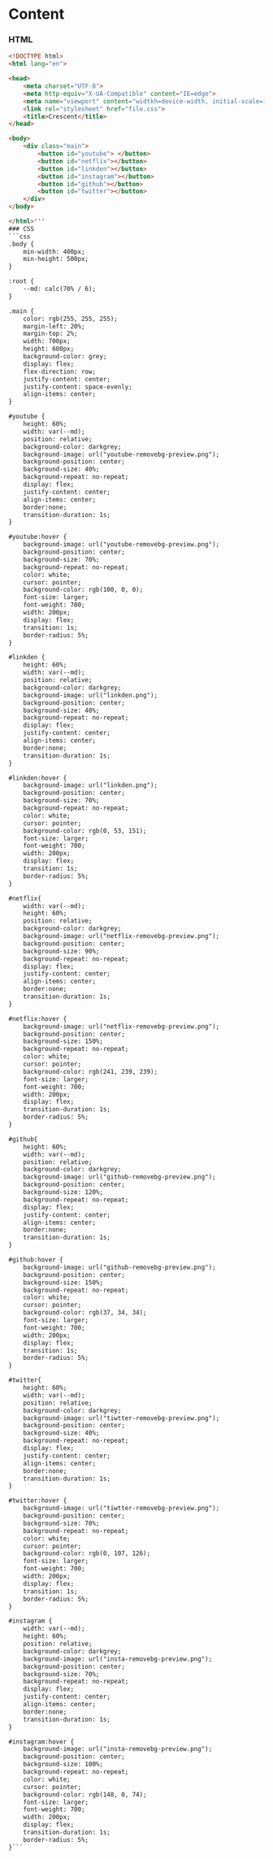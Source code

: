 # Content
### HTML
```html
<!DOCTYPE html>
<html lang="en">

<head>
	<meta charset="UTF-8">
	<meta http-equiv="X-UA-Compatible" content="IE=edge">
	<meta name="viewport" content="widtkh=device-width, initial-scale=1.0">
	<link rel="stylesheet" href="file.css">
	<title>Crescent</title>
</head>

<body>
	<div class="main">
		<button id="youtube"> </button>
		<button id="netflix"></button>
		<button id="linkden"></button>
		<button id="instagram"></button>
		<button id="github"></button>
		<button id="twitter"></button>
	</div>
</body>

</html>'''
### CSS
```css
.body {
    min-width: 400px;
    min-height: 500px;
}

:root {
    --md: calc(70% / 6);
}

.main {
    color: rgb(255, 255, 255);
    margin-left: 20%;
    margin-top: 2%;
    width: 700px;
    height: 600px;
    background-color: grey;
    display: flex;
    flex-direction: row;
    justify-content: center;
    justify-content: space-evenly;
    align-items: center;
}

#youtube {
    height: 60%;
    width: var(--md);
    position: relative;
    background-color: darkgrey;
    background-image: url("youtube-removebg-preview.png");
    background-position: center;
    background-size: 40%;
    background-repeat: no-repeat;
    display: flex;
    justify-content: center;
    align-items: center;
    border:none;
    transition-duration: 1s;
}

#youtube:hover {
    background-image: url("youtube-removebg-preview.png");
    background-position: center;
    background-size: 70%;
    background-repeat: no-repeat;
    color: white;
    cursor: pointer;
    background-color: rgb(100, 0, 0);
    font-size: larger;
    font-weight: 700;
    width: 200px;
    display: flex;
    transition: 1s;
    border-radius: 5%;
}

#linkden {
    height: 60%;
    width: var(--md);
    position: relative;
    background-color: darkgrey;
    background-image: url("linkden.png");
    background-position: center;
    background-size: 40%;
    background-repeat: no-repeat;
    display: flex;
    justify-content: center;
    align-items: center;
    border:none;
    transition-duration: 1s;
}

#linkden:hover {
    background-image: url("linkden.png");
    background-position: center;
    background-size: 70%;
    background-repeat: no-repeat;
    color: white;
    cursor: pointer;
    background-color: rgb(0, 53, 151);
    font-size: larger;
    font-weight: 700;
    width: 200px;
    display: flex;
    transition: 1s;
    border-radius: 5%;
}

#netflix{
    width: var(--md);
    height: 60%;
    position: relative;
    background-color: darkgrey;
    background-image: url("netflix-removebg-preview.png");
    background-position: center;
    background-size: 90%;
    background-repeat: no-repeat;
    display: flex;
    justify-content: center;
    align-items: center;
    border:none;
    transition-duration: 1s;
}

#netflix:hover {
    background-image: url("netflix-removebg-preview.png");
    background-position: center;
    background-size: 150%;
    background-repeat: no-repeat;
    color: white;
    cursor: pointer;
    background-color: rgb(241, 239, 239);
    font-size: larger;
    font-weight: 700;
    width: 200px;
    display: flex;
    transition-duration: 1s;
    border-radius: 5%;
}

#github{
    height: 60%;
    width: var(--md);
    position: relative;
    background-color: darkgrey;
    background-image: url("github-removebg-preview.png");
    background-position: center;
    background-size: 120%;
    background-repeat: no-repeat;
    display: flex;
    justify-content: center;
    align-items: center;
    border:none;
    transition-duration: 1s;
}

#github:hover {
    background-image: url("github-removebg-preview.png");
    background-position: center;
    background-size: 150%;
    background-repeat: no-repeat;
    color: white;
    cursor: pointer;
    background-color: rgb(37, 34, 34);
    font-size: larger;
    font-weight: 700;
    width: 200px;
    display: flex;
    transition: 1s;
    border-radius: 5%;
}

#twitter{
    height: 60%;
    width: var(--md);
    position: relative;
    background-color: darkgrey;
    background-image: url("tiwtter-removebg-preview.png");
    background-position: center;
    background-size: 40%;
    background-repeat: no-repeat;
    display: flex;
    justify-content: center;
    align-items: center;
    border:none;
    transition-duration: 1s;
}

#twitter:hover {
    background-image: url("tiwtter-removebg-preview.png");
    background-position: center;
    background-size: 70%;
    background-repeat: no-repeat;
    color: white;
    cursor: pointer;
    background-color: rgb(0, 107, 126);
    font-size: larger;
    font-weight: 700;
    width: 200px;
    display: flex;
    transition: 1s;
    border-radius: 5%;
}

#instagram {
    width: var(--md);
    height: 60%;
    position: relative;
    background-color: darkgrey;
    background-image: url("insta-removebg-preview.png");
    background-position: center;
    background-size: 70%;
    background-repeat: no-repeat;
    display: flex;
    justify-content: center;
    align-items: center;
    border:none;
    transition-duration: 1s;
}

#instagram:hover {
    background-image: url("insta-removebg-preview.png");
    background-position: center;
    background-size: 100%;
    background-repeat: no-repeat;
    color: white;
    cursor: pointer;
    background-color: rgb(148, 0, 74);
    font-size: larger;
    font-weight: 700;
    width: 200px;
    display: flex;
    transition-duration: 1s;
    border-radius: 5%;
}```
